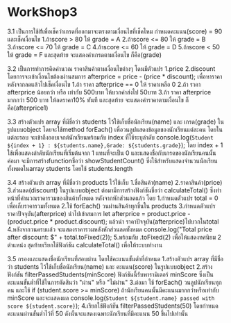 # WorkShop3
3.1 เป็นการใช้ifเพื่อเช็คว่าเกรดที่ออกมาจะตรงตามเงื่อนไขที่เช็คไหม กำหนดคะแนน(score) = 90 และเช็คเงื่อนไข
  1.ถ้าscore > 80 ให้ grade = A
  2.ถ้าscore <= 80 ให้ grade = B
  3.ถ้าscore <= 70 ให้ grade = C
  4.ถ้าscore <= 60 ให้ grade = D
  5.ถ้าscore < 50 ให้ grade = F
  และสุดท้าย จะแสดงค่าเกรดตามเงื่อนไข ก็คือ(grade)

3.2 เป็นการทำการคิดคำนวณ ราคาสินค้าตามเงื่อนไขต่างๆ โดนมีตัวแปร 1.price 2.discount โดยการจะเข้าเงื่อนไขต้องผ่านสมการ 
afterprice = price - (price * discount); เพื่อหาราคาหลังจากลดแล้วไปเช็คเงื่อนไข 
  1.ถ้า ราคา afterprice == 0 ให้ ราคาเหลือ 0 
  2.ถ้า ราคา afterprice น้อยกว่า หรือ เท่ากับ 500บาท ให้บวกค่าส่งไป 50บาท
  3.ถ้า ราคา afterprice มากกว่า 500 บาท ให้ลดราคา10% ทันที 
  และสุดท้าย จะแสดงค่าราคาตามเงื่อนไข ก็คือ(afterprice1)
  
3.3 สร้างตัวแปร array ที่มีชื่อว่า students ไว้ใช้เก็บชื่อนักเรียน(name) และ เกรด(grade) ในรูปแบบobject
โดยจะใช้method forEach() เพื่อวนลูปแสดงข้อมูลของนักเรียนแต่ละคน โดยในแต่ละรอบ จะเข้าถึงออบเจกต์นักเรียนพร้อมกับ 
index ที่ใช้ระบุลำดับ  console.log(`Student ${index + 1} : ${students.name},Grade: ${students.grade}`);
โดย index + 1 ใช้เพื่อแสดงลำดับนักเรียนที่เริ่มต้นจาก 1 แทนที่จะเป็น 0 และแสดงชื่อกับเกรดของนักเรียนคนนั้น
ค่อมา จะมีการสร้างfunctionชื่อว่า showStudentCount() ซึ่งใช้สำหรับแสดงจำนวนนักเรียนทั้งหมดในarray students โดยใช้ students.length

3.4 สร้างตัวแปร array ที่มีชื่อว่า products ไว้ใช้เก็บ 1.ชื่อสินค้า(name) 2.ราคาสินค้า(price) 3.ส่วนลด(discount) ในรูปแบบobject
ต่อมามีการสร้างฟังก์ชันชื่อว่า calculateTotal() ซึ่งทำหน้าที่คำนวณราคารวมของสินค้าทั้งหมด หลังจากหักส่วนลดแล้ว โดย
  1.กำหนดตัวแปร total = 0 เพื่อเก็บราคารวมทั้งหมด
  2.ใช้ forEach() วนผ่านสินค้าทุกชิ้นใน products
  3.กำหนดตัวแปร ราคาปัจจุบัน(afterprice) นำไปเข้าสมการ let afterprice = product.price - (product.price * product.discount);
  แล้วนำ ราคาปัจจุบัน(afterprice)ไปบวกในtotal
  4.หลังจากวนครบแล้ว จะแสดงราคารวมหลังหักส่วนลดทั้งหมด console.log("Total price after discount: $" + total.toFixed(2));
  5.พร้อมกับ .toFixed(2) เพื่อให้แสดงทศนิยม 2 ตำแหน่ง
  สุดท้ายเรียกใช้ฟังก์ชัน calculateTotal() เพื่อให้ระบบทำงาน
  
3.5 กรองและแสดงชื่อนักเรียนที่สอบผ่าน โดยใช้คะแนนขั้นต่ำที่กำหนด
  1.สร้างตัวแปร array ที่มีชื่อว่า students ไว้ใช้เก็บชื่อนักเรียน(name) และ คะแนน(score) ในรูปแบบobject
  2.สร้างฟังก์ชัน filterPassedStudents(minScore) ฟังก์ชันนี้รับพารามิเตอร์ minScore ซึ่งเป็นคะแนนขั้นต่ำที่ใช้ในการตัดสินว่า "ผ่าน" หรือ "ไม่ผ่าน"
  3.ต่อมา ใช้ forEach() วนลูปนักเรียนทุกคน และใช้ if (student.score >= minScore) ถ้านักเรียนคนนั้นมีคะแนนมากกว่าหรือเท่ากับ minScore
  และจะแสดงผล console.log(`Student ${student.name} passed with score ${student.score}`);
  4.เรียกใช้ฟังก์ชัน filterPassedStudents(50) โดยกำหนดคะแนนผ่านขั้นต่ำไว้ที่ 50  ดังนั้นจะแสดงเฉพาะนักเรียนที่มีคะแนน 50 ขึ้นไปเท่านั้น

